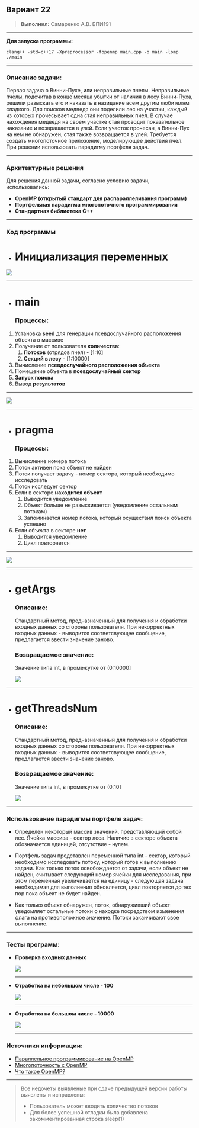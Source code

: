 ## **Вариант 22**
> **Выполнил:** Самаренко А.В. БПИ191
***
**Для запуска программы:**
```
clang++ -std=c++17 -Xpreprocessor -fopenmp main.cpp -o main -lomp
./main
```
***
### **Описание задачи:**
Первая задача о Винни-Пухе, или неправильные пчелы. Неправильные пчелы, подсчитав в конце месяца убытки от наличия в лесу Винни-Пуха, решили разыскать его и наказать в назидание всем другим любителям сладкого. Для поисков медведя они поделили лес на участки, каждый из которых прочесывает одна стая неправильных пчел. В случае нахождения медведя на своем участке стая проводит показательное наказание и возвращается в улей. Если участок прочесан, а Винни-Пух на
нем не обнаружен, стая также возвращается в улей. Требуется создать многопоточное приложение, моделирующее действия пчел. При решении использовать парадигму портфеля задач.
***
### **Архитектурные решения**
Для решения данной задачи, согласно условию задачи, использовались:
* **OpenMP (открытый стандарт для распараллеливания программ)**
* **Портфельная парадигма многопоточного программирования**
* **Стандартная библиотека C++**
***
### **Код программы**
* # **Инициализация переменных**
  
<img src="img/variables_1.png"/>

***
* # **main**
  ### **Процессы:**
1. Установка **seed** для генерации псевдослучайного расположения объекта в массиве
2. Получение от пользователя **количества**:
   1. **Потоков** (отрядов пчел) - [1:10]
   2. **Секций в лесу** - [1:10000]
3. Вычисление **псевдослучайного расположения объекта**
4. Помещение объекта в **псевдослучайный сектор**
5. **Запуск поиска** 
6. Вывод **результатов**
***
  <img src="img/main_1.png"/>

***

* # **pragma**
  
  ### **Процессы:**
  
1. Вычисление номера потока
2. Поток активен пока объект не найден
3. Поток получает задачу - номер сектора, который необходимо исследовать
4. Поток исследует сектор
5. Если в секторе **находится объект**
     1. Выводится уведомление
     2. Объект больше не разыскивается (уведомление остальным потокам)
     3. Запоминается номер потока, который осуществил поиск объекта успешно
6. Если объекта в секторе **нет**
     1. Выводится уведомление
     2. Цикл повторяется

***
   <img src="img/main_2.png"/>

***
* # **getArgs**
     ### **Описание:**
     Стандартный метод, предназначенный для получения и обработки входных данных со стороны пользователя. При некорректных входных данных - выводится соответсвующее сообщение, предлагается ввести значение заново.
     ### **Возвращаемое значение:**
     Значение типа int, в промежутке от (0:10000]

     <img src="img/getArgs.png"/>

***
* # **getThreadsNum**
  ### **Описание:**
     Стандартный метод, предназначенный для получения и обработки входных данных со стороны пользователя. При некорректных входных данных - выводится соответсвующее сообщение, предлагается ввести значение заново.
     ### **Возвращаемое значение:**
     Значение типа int, в промежутке от (0:10]

     <img src="img/getThreadsNum.png"/>

 ***
 ### **Использование парадигмы портфеля задач:**
* Определен некоторый массив значений, представляющий собой лес. Ячейка массива - сектор леса. Наличие в секторе объекта обозначается единицей, отсутствие - нулем. 

* Портфель задач представлен переменной типа int - сектор, который необходимо исследовать потоку, который готов к выполнению задачи. Как только поток освобождается от задачи, если объект не найден,  считывает следующий номер ячейки для исследования, при этом переменная увеличивается на единицу - следующая задача необходимая для выполнения обновляется, цикл повторяется до тех пор пока объект не будет найден.

* Как только объект обнаружен, поток, обнаруживший объект уведомляет остальные потоки о находке посредством изменения флага на противоположное значение. Потоки заканчивают свое выполнение.

***
### **Тесты программ:**
* **Проверка входных данных**
  
  <img src="img/input_test.png"/>

  ***
* **Отработка на небольшом числе - 100**
  
  <img src="img/100.png"/>

  ***
* **Отработка на большом числе - 10000**
  
  <img src="img/10000.png"/>

  ***
### **Источники информации:**
* [Параллельное программирование на OpenMP](http://ccfit.nsu.ru/arom/data/openmp.pdf)
* [Многопоточность с OpenMP](http://softcraft.ru/edu/comparch/practice/thread/03-openmp/)
* [Что такое OpenMP?](https://parallel.ru/tech/tech_dev/openmp.html)
***
> Все недочеты выявленые при сдаче предыдущей версии работы выявлены и исправлены:
> * Пользователь может вводить количество потоков
> * Для более успешной отладки была добавлена закомментированная строка sleep(1)